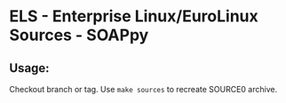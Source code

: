 # ELS - Enterprise Linux/EuroLinux Sources - SOAPpy
 
## Usage:
  Checkout branch or tag. Use `make sources` to recreate  SOURCE0 archive.
